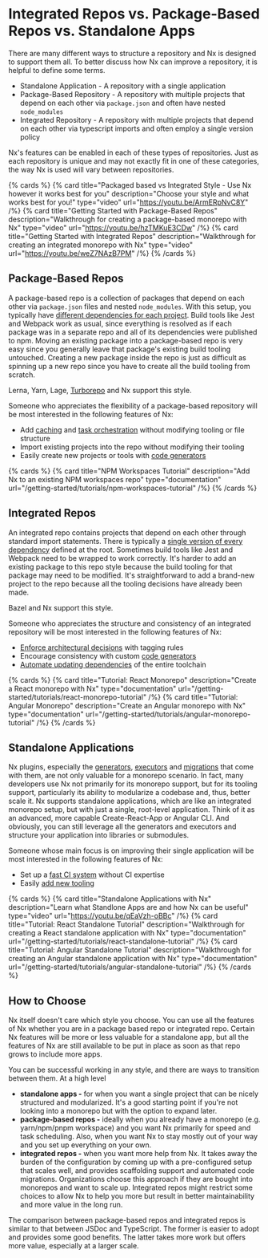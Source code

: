 # Integrated Repos vs. Package-Based Repos vs. Standalone Apps

There are many different ways to structure a repository and Nx is designed to support them all. To better discuss how Nx can improve a repository, it is helpful to define some terms.

-  Standalone Application - A repository with a single application
-  Package-Based Repository - A repository with multiple projects that depend on each other via `package.json` and often have nested `node_modules`
-  Integrated Repository - A repository with multiple projects that depend on each other via typescript imports and often employ a single version policy

Nx's features can be enabled in each of these types of repositories. Just as each repository is unique and may not exactly fit in one of these categories, the way Nx is used will vary between repositories.

{% cards %}
{% card title="Packaged based vs Integrated Style - Use Nx however it works best for you" description="Choose your style and what works best for you!" type="video" url="https://youtu.be/ArmERpNvC8Y" /%}
{% card title="Getting Started with Package-Based Repos" description="Walkthrough for creating a package-based monorepo with Nx" type="video" url="https://youtu.be/hzTMKuE3CDw" /%}
{% card title="Getting Started with Integrated Repos" description="Walkthrough for creating an integrated monorepo with Nx" type="video" url="https://youtu.be/weZ7NAzB7PM" /%}
{% /cards %}

## Package-Based Repos

A package-based repo is a collection of packages that depend on each other via `package.json` files and nested `node_modules`. With this setup, you typically have [different dependencies for each project](/concepts/decisions/dependency-management). Build tools like Jest and Webpack work as usual, since everything is resolved as if each package was in a separate repo and all of its dependencies were published to npm. Moving an existing package into a package-based repo is very easy since you generally leave that package's existing build tooling untouched. Creating a new package inside the repo is just as difficult as spinning up a new repo since you have to create all the build tooling from scratch.

Lerna, Yarn, Lage, [Turborepo](/concepts/turbo-and-nx) and Nx support this style.

Someone who appreciates the flexibility of a package-based repository will be most interested in the following features of Nx:

-  Add [caching](/features/cache-task-results) and [task orchestration](/features/run-tasks) without modifying tooling or file structure
-  Import existing projects into the repo without modifying their tooling
-  Easily create new projects or tools with [code generators](/features/generate-code)

{% cards %}
{% card title="NPM Workspaces Tutorial" description="Add Nx to an existing NPM workspaces repo" type="documentation" url="/getting-started/tutorials/npm-workspaces-tutorial" /%}
{% /cards %}

## Integrated Repos

An integrated repo contains projects that depend on each other through standard import statements. There is typically a [single version of every dependency](/concepts/decisions/dependency-management) defined at the root. Sometimes build tools like Jest and Webpack need to be wrapped to work correctly. It's harder to add an existing package to this repo style because the build tooling for that package may need to be modified. It's straightforward to add a brand-new project to the repo because all the tooling decisions have already been made.

Bazel and Nx support this style.

Someone who appreciates the structure and consistency of an integrated repository will be most interested in the following features of Nx:

-  [Enforce architectural decisions](/features/enforce-module-boundaries) with tagging rules
-  Encourage consistency with custom [code generators](/features/generate-code)
-  [Automate updating dependencies](/features/automate-updating-dependencies) of the entire toolchain

{% cards %}
{% card title="Tutorial: React Monorepo" description="Create a React monorepo with Nx" type="documentation" url="/getting-started/tutorials/react-monorepo-tutorial" /%}
{% card title="Tutorial: Angular Monorepo" description="Create an Angular monorepo with Nx" type="documentation" url="/getting-started/tutorials/angular-monorepo-tutorial" /%}
{% /cards %}

## Standalone Applications

Nx plugins, especially the [generators](/features/generate-code), [executors](/concepts/executors-and-configurations) and [migrations](/features/automate-updating-dependencies) that come with them, are not only valuable for a monorepo scenario. In fact, many developers use Nx not primarily for its monorepo support, but for its tooling support, particularly its ability to modularize a codebase and, thus, better scale it. Nx supports standalone applications, which are like an integrated monorepo setup, but with just a single, root-level application. Think of it as an advanced, more capable Create-React-App or Angular CLI. And obviously, you can still leverage all the generators and executors and structure your application into libraries or submodules.

Someone whose main focus is on improving their single application will be most interested in the following features of Nx:

-  Set up a [fast CI system](/ci/intro/ci-with-nx) without CI expertise
-  Easily [add new tooling](/plugin-registry)

{% cards %}
{% card title="Standalone Applications with Nx" description="Learn what Standlone Apps are and how Nx can be useful" type="video" url="https://youtu.be/qEaVzh-oBBc" /%}
{% card title="Tutorial: React Standalone Tutorial" description="Walkthrough for creating a React standalone application with Nx" type="documentation" url="/getting-started/tutorials/react-standalone-tutorial" /%}
{% card title="Tutorial: Angular Standalone Tutorial" description="Walkthrough for creating an Angular standalone application with Nx" type="documentation" url="/getting-started/tutorials/angular-standalone-tutorial" /%}
{% /cards %}

## How to Choose

Nx itself doesn't care which style you choose. You can use all the features of Nx whether you are in a package based repo or integrated repo. Certain Nx features will be more or less valuable for a standalone app, but all the features of Nx are still available to be put in place as soon as that repo grows to include more apps.

You can be successful working in any style, and there are ways to transition between them. At a high level

-  **standalone apps -** for when you want a single project that can be nicely structured and modularized. It's a good starting point if you're not looking into a monorepo but with the option to expand later.
-  **package-based repos -** ideally when you already have a monorepo (e.g. yarn/npm/pnpm workspace) and you want Nx primarily for speed and task scheduling. Also, when you want Nx to stay mostly out of your way and you set up everything on your own.
-  **integrated repos -** when you want more help from Nx. It takes away the burden of the configuration by coming up with a pre-configured setup that scales well, and provides scaffolding support and automated code migrations. Organizations choose this approach if they are bought into monorepos and want to scale up. Integrated repos might restrict some choices to allow Nx to help you more but result in better maintainability and more value in the long run.

The comparison between package-based repos and integrated repos is similar to that between JSDoc and TypeScript. The former is easier to adopt and provides some good benefits. The latter takes more work but offers more value, especially at a larger scale.
